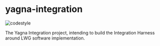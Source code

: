 # yagna-integration

![codestyle](https://github.com/golemfactory/yagna-integration/workflows/codestyle/badge.svg?event=push)

The Yagna Integration project, intending to build the Integration Harness around LWG software implementation.
